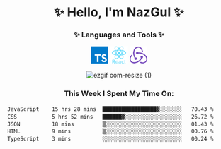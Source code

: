 <h1 align="center">✨ Hello, I'm NazGul ✨</h1>

<div align="center">
  <h3>✨ Languages and Tools ✨ </h3>
  <a href="https://www.typescriptlang.org" target="_blank" rel="noreferrer">   
    <img src="https://raw.githubusercontent.com/devicons/devicon/master/icons/typescript/typescript-original.svg" alt="typescript" width="40" 
    height="40"/></a>
  <a href="https://reactjs.org/" target="_blank" rel="noreferrer">   
    <img src="https://raw.githubusercontent.com/devicons/devicon/master/icons/react/react-original-wordmark.svg" alt="react" width="40"     
    height="40"/></a>
  <a href="https://redux.js.org" target="_blank" rel="noreferrer">   
    <img src="https://raw.githubusercontent.com/devicons/devicon/master/icons/redux/redux-original.svg" alt="redux" width="40" height="40"/></a>
</div>

<div align="center">
  
  ![ezgif com-resize (1)](https://github.com/FunChosa/FunChosa/assets/112805319/d1ccce32-bf77-4fd5-b8ee-044b038c063f)

</div>
 
<h3 align="center">This Week I Spent My Time On:</h3>
<!--START_SECTION:waka-->

```txt
JavaScript    15 hrs 28 mins  █████████████████▓░░░░░░░   70.43 %
CSS           5 hrs 52 mins   ██████▓░░░░░░░░░░░░░░░░░░   26.72 %
JSON          18 mins         ▒░░░░░░░░░░░░░░░░░░░░░░░░   01.43 %
HTML          9 mins          ▒░░░░░░░░░░░░░░░░░░░░░░░░   00.76 %
TypeScript    3 mins          ░░░░░░░░░░░░░░░░░░░░░░░░░   00.24 %
```

<!--END_SECTION:waka-->

